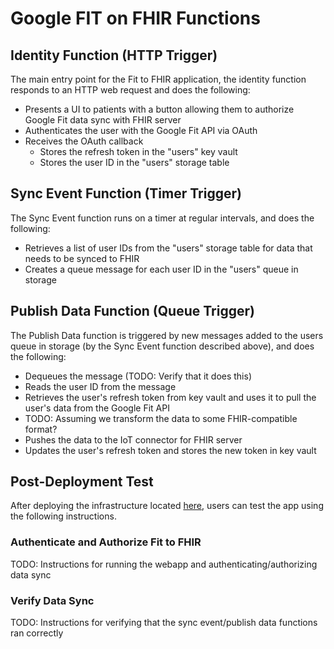 # Google FIT on FHIR Functions

## Identity Function (HTTP Trigger)

The main entry point for the Fit to FHIR application, the identity function responds to an HTTP web request and does the following:

* Presents a UI to patients with a button allowing them to authorize Google Fit data sync with FHIR server
* Authenticates the user with the Google Fit API via OAuth
* Receives the OAuth callback
    * Stores the refresh token in the "users" key vault
    * Stores the user ID in the "users" storage table

## Sync Event Function (Timer Trigger)

The Sync Event function runs on a timer at regular intervals, and does the following:

* Retrieves a list of user IDs from the "users" storage table for data that needs to be synced to FHIR
* Creates a queue message for each user ID in the "users" queue in storage

## Publish Data Function (Queue Trigger)

The Publish Data function is triggered by new messages added to the users queue in storage (by the Sync Event function described above), and does the following:

* Dequeues the message (TODO: Verify that it does this)
* Reads the user ID from the message
* Retrieves the user's refresh token from key vault and uses it to pull the user's data from the Google Fit API
* TODO: Assuming we transform the data to some FHIR-compatible format?
* Pushes the data to the IoT connector for FHIR server
* Updates the user's refresh token and stores the new token in key vault

## Post-Deployment Test

After deploying the infrastructure located [here](../deploy/README.md), users can test the app using the following instructions.

### Authenticate and Authorize Fit to FHIR

TODO: Instructions for running the webapp and authenticating/authorizing data sync

### Verify Data Sync

TODO: Instructions for verifying that the sync event/publish data functions ran correctly

